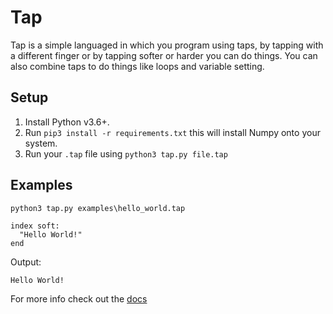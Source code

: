 # Tap
Tap is a simple languaged in which you program using taps, by tapping with a different finger or by tapping softer or harder you can do things. You can also combine taps to do things like loops and variable setting.

## Setup
1. Install Python v3.6+.
2. Run ```pip3 install -r requirements.txt``` this will install Numpy onto your system.
3. Run your ```.tap``` file using ```python3 tap.py file.tap```

## Examples
```python3 tap.py examples\hello_world.tap```
```
index soft:
  "Hello World!"
end
```
Output:
```
Hello World!
```
For more info check out the [docs](docs/docs.md)